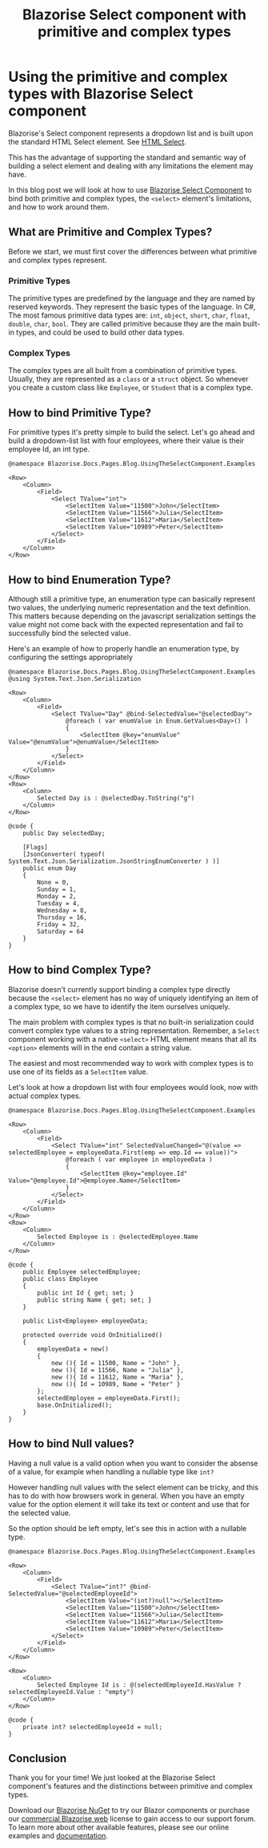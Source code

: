 ﻿---
title: Blazorise Select component with primitive and complex types
description: In this blog post we will look at how to use Blazorise Select Component to bind both primitive and complex types, the select element's limitations, and how to work around them.
permalink: /blog/how-to-handle-select-with-primitive-and-complex-types
canonical: /blog/how-to-handle-select-with-primitive-and-complex-types
image-url: img/blog/2022-06-25/Blazorise-Select-Component.png
image-title: How to handle binding of primitive and complex types with Blazorise Select component
author-name: David Moreira
author-image: david
posted-on: July 1st, 2022
read-time: 4 min
---

# Using the primitive and complex types with Blazorise Select component

Blazorise's Select component represents a dropdown list and is built upon the standard HTML Select element. See [HTML Select](https://developer.mozilla.org/en-US/docs/Web/HTML/Element/select).

This has the advantage of supporting the standard and semantic way of building a select element and dealing with any limitations the element may have.

In this blog post we will look at how to use [Blazorise Select Component](docs/components/select) to bind both primitive and complex types, the `<select>` element's limitations, and how to work around them.

## What are Primitive and Complex Types?

Before we start, we must first cover the differences between what primitive and complex types represent.

### Primitive Types

The primitive types are predefined by the language and they are named by reserved keywords. They represent the basic types of the language. In C#, The most famous primitive data types are: `int`, `object`, `short`, `char`, `float`, `double`, `char`, `bool`. They are called primitive because they are the main built-in types, and could be used to build other data types.

### Complex Types

The complex types are all built from a combination of primitive types.  Usually, they are represented as a `class` or a `struct` object. So whenever you create a custom class like `Employee`, or `Student` that is a complex type.

## How to bind Primitive Type?

For primitive types it's pretty simple to build the select. Let's go ahead and build a dropdown-list list with four employees, where their value is their employee Id, an int type.

```html|SelectComponentWithPrimitiveTypeExample.razor
@namespace Blazorise.Docs.Pages.Blog.UsingTheSelectComponent.Examples

<Row>
    <Column>
        <Field>
            <Select TValue="int">
                <SelectItem Value="11500">John</SelectItem>
                <SelectItem Value="11566">Julia</SelectItem>
                <SelectItem Value="11612">Maria</SelectItem>
                <SelectItem Value="10989">Peter</SelectItem>
            </Select>
        </Field>
    </Column>
</Row>
```

## How to bind Enumeration Type?

Although still a primitive type, an enumeration type can basically represent two values, the underlying numeric representation and the text definition. This matters because depending on the javascript serialization settings the value might not come back with the expected representation and fail to successfully bind the selected value.

Here's an example of how to properly handle an enumeration type, by configuring the settings appropriately

```html|SelectComponentWithEnumTypeExample.razor
@namespace Blazorise.Docs.Pages.Blog.UsingTheSelectComponent.Examples
@using System.Text.Json.Serialization

<Row>
    <Column>
        <Field>
            <Select TValue="Day" @bind-SelectedValue="@selectedDay">
                @foreach ( var enumValue in Enum.GetValues<Day>() )
                {
                    <SelectItem @key="enumValue" Value="@enumValue">@enumValue</SelectItem>
                }
            </Select>
        </Field>
    </Column>
</Row>
<Row>
    <Column>
        Selected Day is : @selectedDay.ToString("g")
    </Column>
</Row>

@code {
    public Day selectedDay;

    [Flags]
    [JsonConverter( typeof( System.Text.Json.Serialization.JsonStringEnumConverter ) )]
    public enum Day
    {
        None = 0,
        Sunday = 1,
        Monday = 2,
        Tuesday = 4,
        Wednesday = 8,
        Thursday = 16,
        Friday = 32,
        Saturday = 64
    }
}
```

## How to bind Complex Type?

Blazorise doesn't currently support binding a complex type directly because the `<select>` element has no way of uniquely identifying an item of a complex type, so we have to identify the item ourselves uniquely.

The main problem with complex types is that no built-in serialization could convert complex type values to a string representation. Remember, a `Select` component working with a native `<select>` HTML element means that all its `<option>` elements will in the end contain a string value.

The easiest and most recommended way to work with complex types is to use one of its fields as a `SelectItem` value.

Let's look at how a dropdown list with four employees would look, now with actual complex types.

```html|SelectComponentWithComplexTypeExample.razor
@namespace Blazorise.Docs.Pages.Blog.UsingTheSelectComponent.Examples

<Row>
    <Column>
        <Field>
            <Select TValue="int" SelectedValueChanged="@(value => selectedEmployee = employeeData.First(emp => emp.Id == value))">
                @foreach ( var employee in employeeData )
                {
                    <SelectItem @key="employee.Id" Value="@employee.Id">@employee.Name</SelectItem>
                }
            </Select>
        </Field>
    </Column>
</Row>
<Row>
    <Column>
        Selected Employee is : @selectedEmployee.Name
    </Column>
</Row>

@code {
    public Employee selectedEmployee;
    public class Employee
    {
        public int Id { get; set; }
        public string Name { get; set; }
    }

    public List<Employee> employeeData;

    protected override void OnInitialized()
    {
        employeeData = new()
        {
            new (){ Id = 11500, Name = "John" },
            new (){ Id = 11566, Name = "Julia" },
            new (){ Id = 11612, Name = "Maria" },
            new (){ Id = 10989, Name = "Peter" }
        };
        selectedEmployee = employeeData.First();
        base.OnInitialized();
    }
}
```

## How to bind Null values?

Having a null value is a valid option when you want to consider the absense of a value, for example when handling a nullable type like `int?`

However handling null values with the select element can be tricky, and this has to do with how browsers work in general. When you have an empty value for the option element it will take its text or content and use that for the selected value.

So the option should be left empty, let's see this in action with a nullable type.

```html|SelectComponentWithNullableTypeExample.razor
@namespace Blazorise.Docs.Pages.Blog.UsingTheSelectComponent.Examples

<Row>
    <Column>
        <Field>
            <Select TValue="int?" @bind-SelectedValue="@selectedEmployeeId">
                <SelectItem Value="(int?)null"></SelectItem>
                <SelectItem Value="11500">John</SelectItem>
                <SelectItem Value="11566">Julia</SelectItem>
                <SelectItem Value="11612">Maria</SelectItem>
                <SelectItem Value="10989">Peter</SelectItem>
            </Select>
        </Field>
    </Column>
</Row>

<Row>
    <Column>
        Selected Employee Id is : @(selectedEmployeeId.HasValue ? selectedEmployeeId.Value : "empty")
    </Column>
</Row>

@code {
    private int? selectedEmployeeId = null;
}
```

## Conclusion

Thank you for your time! We just looked at the Blazorise Select component's features and the distinctions between primitive and complex types.

Download our [Blazorise NuGet](https://www.nuget.org/profiles/Megabit) to try our Blazor components or purchase our [commercial Blazorise web](https://commercial.blazorise.com/) license to gain access to our support forum. To learn more about other available features, please see our online examples and [documentation](docs).